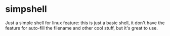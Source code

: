 # simpshell
Just a simple shell for linux
feature: this is just a basic shell, it don't have the feature for auto-fill the filename and other cool stuff, but it's great to use.
